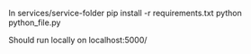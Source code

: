 In services/service-folder
pip install -r requirements.txt
python python_file.py

Should run locally on localhost:5000/
